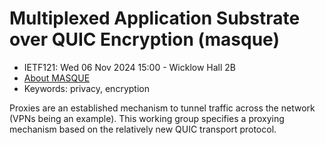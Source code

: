 # Multiplexed Application Substrate over QUIC Encryption (masque)
* <IETFschedule>IETF121: Wed 06 Nov 2024 15:00 - Wicklow Hall 2B</IETFschedule>
* [About MASQUE](https://datatracker.ietf.org/group/masque/about/)
* Keywords: privacy, encryption


Proxies are an established mechanism to tunnel traffic across the network (VPNs being an example). This working group specifies a proxying mechanism based on the relatively new QUIC transport protocol.  
